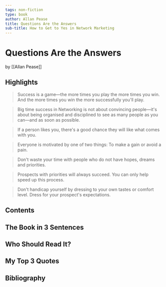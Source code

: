 ```yaml
---
tags: non-fiction
type: book
author: Allan Pease
title: Questions Are the Answers
sub-title: How to Get to Yes in Network Marketing
---
```


# Questions Are the Answers
by [[Allan Pease]]

## Highlights
> Success is a game—the more times you play the more times you win. And the more times you win the more successfully you'll play.

> Big time success in Networking is not about convincing people—it's about being organised and disciplined to see as many people as you can—and as soon as possible.

> If a person likes you, there's a good chance they will like what comes with you.

> Everyone is motivated by one of two things: To make a gain or avoid a pain.

> Don't waste your time with people who do not have hopes, dreams and priorities.

> Prospects with priorities will always succeed. You can only help speed up this process.

> Don't handicap yourself by dressing to your own tastes or comfort level. Dress for your prospect's expectations.

## Contents

## The Book in 3 Sentences

## Who Should Read It?

## My Top 3 Quotes

## Bibliography
